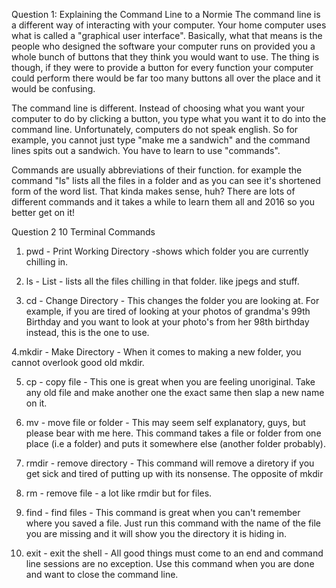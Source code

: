 Question 1:
Explaining the Command Line to a Normie
The command line is a different way of interacting with your computer. Your home computer uses what is called a "graphical user interface". Basically, what that means is the people who designed the software your computer runs on provided you a whole bunch of buttons that they think you would want to use. The thing is though, if they were to provide a button for every function your computer could perform there would be far too many buttons all over the place and it would be confusing.

The command line is different. Instead of choosing what you want your computer to do by clicking a button, you type what you want it to do into the command line. Unfortunately, computers do not speak english. So for example, you cannot just type "make me a sandwich" and the command lines spits out a sandwich. You have to learn to use "commands". 

Commands are usually abbreviations of their function. for example the command "ls" lists all the files in a folder and as you can see it's shortened form of the word list. That kinda makes sense, huh? There are lots of different commands and it takes a while to learn them all and 2016 so you better get on it!

Question 2
10 Terminal Commands
1. pwd - Print Working Directory -shows which folder you are currently chilling in.

2. ls - List - lists all the files chilling in that folder. like jpegs and stuff.

3. cd - Change Directory - This changes the folder you are looking at. For example, if you are tired of looking at your photos of grandma's 99th Birthday and you want to look at your photo's from her 98th birthday instead, this is the one to use.

4.mkdir - Make Directory - When it comes to making a new folder, you cannot overlook good old mkdir. 

5. cp - copy file - This one is great when you are feeling unoriginal. Take any old file and make another one the exact same then slap a new name on it.

6. mv - move file or folder - This may seem self explanatory, guys,  but please bear with me here. This command takes a file or folder from one place (i.e a folder) and puts it somewhere else (another folder probably).

7. rmdir - remove directory - This command will remove a diretory if you get sick and tired of putting up with its nonsense. The opposite of mkdir

8. rm - remove file - a lot like rmdir but for files. 

9. find - find files - This command is great when you can't remember where you saved a file. Just run this command with the name of the file you are missing and it will show you the directory it is hiding in.

10. exit - exit the shell - All good things must come to an end and command line sessions are no exception. Use this command when you are done and want to close the command line.
